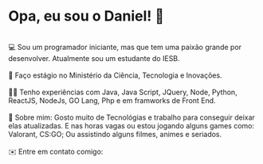 # Opa, eu sou o Daniel! 🤙
<br>💻 Sou um programador iniciante, mas que tem uma paixão grande por desenvolver. Atualmente sou um estudante do IESB.</br>
<br>🚀 Faço estágio no Ministério da Ciência, Tecnologia e Inovações.</br>
<br>👨‍💻 Tenho experiências com Java, Java Script, JQuery, Node, Python, ReactJS, NodeJs, GO Lang, Php e em framworks de Front End.</br>
<br>👾 Sobre mim: Gosto muito de Tecnológias e trabalho para conseguir deixar elas atualizadas. E nas horas vagas ou estou jogando alguns games como: Valorant, CS:GO; Ou assistindo alguns filmes, animes e seriados.</br>
<br>✉️ Entre em contato comigo:</br>
